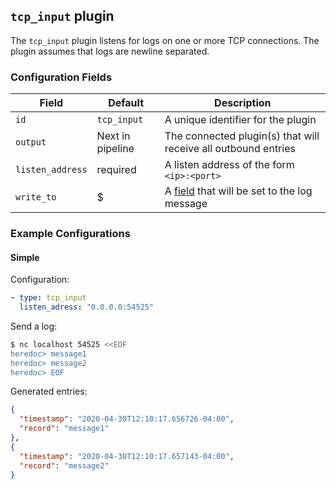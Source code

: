 ## `tcp_input` plugin

The `tcp_input` plugin listens for logs on one or more TCP connections. The plugin assumes that logs are newline separated.

### Configuration Fields

| Field            | Default          | Description                                                         |
| ---              | ---              | ---                                                                 |
| `id`             | `tcp_input`      | A unique identifier for the plugin                                  |
| `output`         | Next in pipeline | The connected plugin(s) that will receive all outbound entries      |
| `listen_address` | required         | A listen address of the form `<ip>:<port>`                          |
| `write_to`       | $                | A [field](/docs/types/field.md) that will be set to the log message |

### Example Configurations

#### Simple

Configuration:
```yaml
- type: tcp_input
  listen_adress: "0.0.0.0:54525"
```

Send a log:
```bash
$ nc localhost 54525 <<EOF
heredoc> message1
heredoc> message2
heredoc> EOF
```

Generated entries:
```json
{
  "timestamp": "2020-04-30T12:10:17.656726-04:00",
  "record": "message1"
},
{
  "timestamp": "2020-04-30T12:10:17.657143-04:00",
  "record": "message2"
}
```
